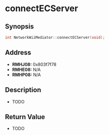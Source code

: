 # connectECServer



Synopsis
--------
```C++
int NetworkWiiMediator::connectECServer(void);
```



Address
-------
 * __RMHJ08:__ 0x803f7f78
 * __RMHE08:__ N/A
 * __RMHP08:__ N/A



Description
-----------
 * TODO



Return Value
------------
 * TODO
